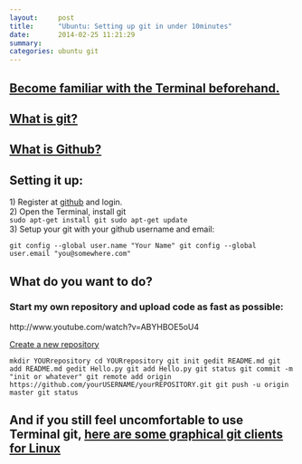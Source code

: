 ```yaml
---
layout:     post
title:      "Ubuntu: Setting up git in under 10minutes"
date:       2014-02-25 11:21:29
summary:
categories: ubuntu git
---
```


<h2><a href="http://cli.learncodethehardway.org/book/">Become familiar with the Terminal beforehand.</a></h2>
<h2><a href="http://en.wikipedia.org/wiki/Git_(software)">What is git?</a></h2>
<h2><a href="http://en.wikipedia.org/wiki/GitHub">What is Github?</a></h2>
<h2>Setting it up:</h2>
<p>​1) Register at <a href="https://github.com/join‎">github</a> and login.<br />
2) Open the Terminal, install git<br />
<code>sudo apt-get install git sudo apt-get update</code><br />
3) Setup your git with your github username and email:  </p>
<p><code>git config --global user.name "Your Name" git config --global user.email "you@somewhere.com"</code></p>
<h2>What do you want to do?</h2>
<h3>Start my own repository and upload code as fast as possible:</h3>
<p>http://www.youtube.com/watch?v=ABYHBOE5oU4</p>
<p><a href="https://github.com/new">Create a new repository</a>  </p>
<p><code>mkdir YOURrepository cd YOURrepository git init gedit README.md git add README.md gedit Hello.py git add Hello.py git status git commit -m "init or whatever" git remote add origin https://github.com/yourUSERNAME/yourREPOSITORY.git git push -u origin master git status</code></p>
<h2>And if you still feel uncomfortable to use Terminal git, <a href="http://www.maketecheasier.com/6-useful-graphical-git-client-for-linux/">here are some graphical git clients for Linux</a></h2>
